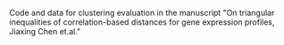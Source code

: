 Code and data for clustering evaluation in the manuscript "On triangular inequalities of correlation-based distances for gene expression profiles, Jiaxing Chen et.al."
